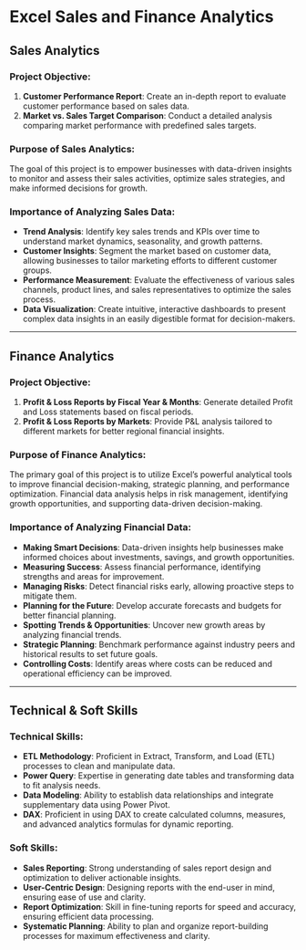 # Excel Sales and Finance Analytics

## Sales Analytics

### Project Objective:
1. **Customer Performance Report**: Create an in-depth report to evaluate customer performance based on sales data.
2. **Market vs. Sales Target Comparison**: Conduct a detailed analysis comparing market performance with predefined sales targets.

### Purpose of Sales Analytics:
The goal of this project is to empower businesses with data-driven insights to monitor and assess their sales activities, optimize sales strategies, and make informed decisions for growth.

### Importance of Analyzing Sales Data:
- **Trend Analysis**: Identify key sales trends and KPIs over time to understand market dynamics, seasonality, and growth patterns.
- **Customer Insights**: Segment the market based on customer data, allowing businesses to tailor marketing efforts to different customer groups.
- **Performance Measurement**: Evaluate the effectiveness of various sales channels, product lines, and sales representatives to optimize the sales process.
- **Data Visualization**: Create intuitive, interactive dashboards to present complex data insights in an easily digestible format for decision-makers.

---

## Finance Analytics

### Project Objective:
1. **Profit & Loss Reports by Fiscal Year & Months**: Generate detailed Profit and Loss statements based on fiscal periods.
2. **Profit & Loss Reports by Markets**: Provide P&L analysis tailored to different markets for better regional financial insights.

### Purpose of Finance Analytics:
The primary goal of this project is to utilize Excel’s powerful analytical tools to improve financial decision-making, strategic planning, and performance optimization. Financial data analysis helps in risk management, identifying growth opportunities, and supporting data-driven decision-making.

### Importance of Analyzing Financial Data:
- **Making Smart Decisions**: Data-driven insights help businesses make informed choices about investments, savings, and growth opportunities.
- **Measuring Success**: Assess financial performance, identifying strengths and areas for improvement.
- **Managing Risks**: Detect financial risks early, allowing proactive steps to mitigate them.
- **Planning for the Future**: Develop accurate forecasts and budgets for better financial planning.
- **Spotting Trends & Opportunities**: Uncover new growth areas by analyzing financial trends.
- **Strategic Planning**: Benchmark performance against industry peers and historical results to set future goals.
- **Controlling Costs**: Identify areas where costs can be reduced and operational efficiency can be improved.

---

## Technical & Soft Skills

### Technical Skills:
- **ETL Methodology**: Proficient in Extract, Transform, and Load (ETL) processes to clean and manipulate data.
- **Power Query**: Expertise in generating date tables and transforming data to fit analysis needs.
- **Data Modeling**: Ability to establish data relationships and integrate supplementary data using Power Pivot.
- **DAX**: Proficient in using DAX to create calculated columns, measures, and advanced analytics formulas for dynamic reporting.

### Soft Skills:
- **Sales Reporting**: Strong understanding of sales report design and optimization to deliver actionable insights.
- **User-Centric Design**: Designing reports with the end-user in mind, ensuring ease of use and clarity.
- **Report Optimization**: Skill in fine-tuning reports for speed and accuracy, ensuring efficient data processing.
- **Systematic Planning**: Ability to plan and organize report-building processes for maximum effectiveness and clarity.
